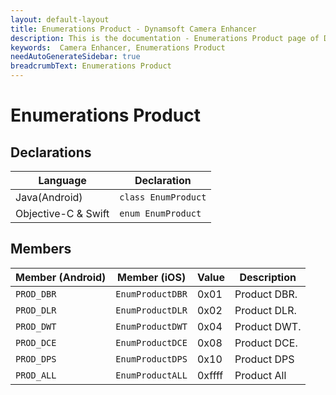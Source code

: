 ```yaml
---
layout: default-layout
title: Enumerations Product - Dynamsoft Camera Enhancer
description: This is the documentation - Enumerations Product page of Dynamsoft Camera Enhancer.
keywords:  Camera Enhancer, Enumerations Product
needAutoGenerateSidebar: true
breadcrumbText: Enumerations Product
---
```


# Enumerations Product

## Declarations

| Language | Declaration |
|----------|-------------|
| Java(Android) | `class EnumProduct` |
| Objective-C & Swift | `enum EnumProduct` |

## Members

| Member (Android) | Member (iOS) | Value | Description |
|------------------|--------------|-------|-------------|
| `PROD_DBR` | `EnumProductDBR` | 0x01 | Product DBR. |
| `PROD_DLR` | `EnumProductDLR` | 0x02 | Product DLR. |
| `PROD_DWT` | `EnumProductDWT` | 0x04 | Product DWT. |
| `PROD_DCE` | `EnumProductDCE` | 0x08 | Product DCE. |
| `PROD_DPS` | `EnumProductDPS` | 0x10 | Product DPS |
| `PROD_ALL` | `EnumProductALL` | 0xffff | Product All |
